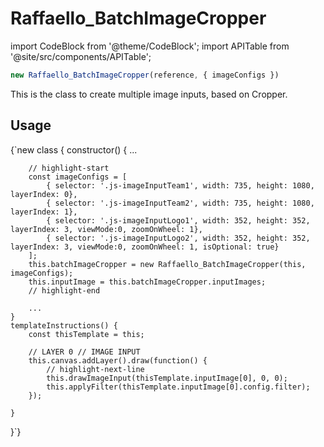 # Raffaello_BatchImageCropper

import CodeBlock from '@theme/CodeBlock';
import APITable from '@site/src/components/APITable';

```javascript
new Raffaello_BatchImageCropper(reference, { imageConfigs })
```

This is the class to create multiple image inputs, based on Cropper.

## Usage

<CodeBlock className="small-code" language="javascript">
{`new class {
    constructor() {
        ...

        // highlight-start
        const imageConfigs = [
            { selector: '.js-imageInputTeam1', width: 735, height: 1080, layerIndex: 0},
            { selector: '.js-imageInputTeam2', width: 735, height: 1080, layerIndex: 1},
            { selector: '.js-imageInputLogo1', width: 352, height: 352, layerIndex: 3, viewMode:0, zoomOnWheel: 1},
            { selector: '.js-imageInputLogo2', width: 352, height: 352, layerIndex: 3, viewMode:0, zoomOnWheel: 1, isOptional: true}
        ];
        this.batchImageCropper = new Raffaello_BatchImageCropper(this, imageConfigs);
        this.inputImage = this.batchImageCropper.inputImages;
        // highlight-end

        ...
    }
    templateInstructions() {
        const thisTemplate = this;
        
        // LAYER 0 // IMAGE INPUT
        this.canvas.addLayer().draw(function() {
            // highlight-next-line
            this.drawImageInput(thisTemplate.inputImage[0], 0, 0);
            this.applyFilter(thisTemplate.inputImage[0].config.filter);   
        });
        
    }
}`}
</CodeBlock>